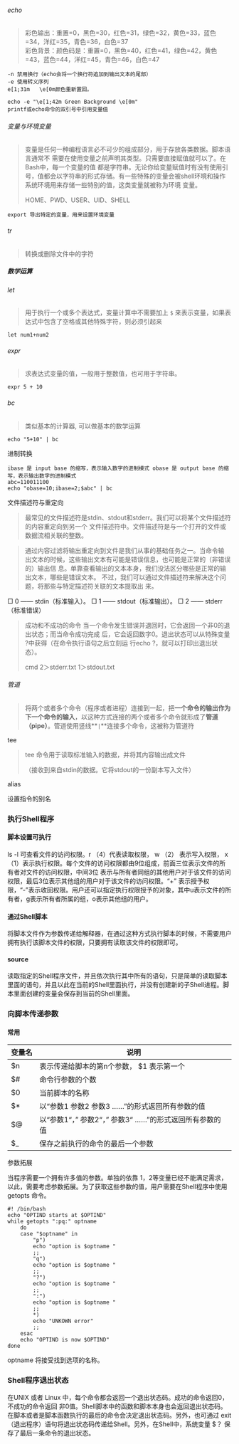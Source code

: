 ###### echo

> 彩色输出：重置=0，黑色=30，红色=31，绿色=32，黄色=33，蓝色=34，洋红=35，青色=36，白色=37  
> 彩色背景：颜色码是：重置=0，黑色=40，红色=41，绿色=42，黄色=43，蓝色=44，洋红=45，青色=46，白色=47

```
-n 禁用换行（echo会将一个换行符追加到输出文本的尾部）
-e 使用转义序列
e[1;31m   \e[0m颜色重新置回。

echo -e "\e[1;42m Green Background \e[0m"
printf或echo命令的双引号中引用变量值
```



###### 变量与环境变量

> 变量是任何一种编程语言必不可少的组成部分，用于存放各类数据。脚本语言通常不
> 需要在使用变量之前声明其类型。只需要直接赋值就可以了。在Bash中，每一个变量的值
> 都是字符串。无论你给变量赋值时有没有使用引号，值都会以字符串的形式存储。有一些特殊的变量会被shell环境和操作系统环境用来存储一些特别的值，这类变量就被称为环境
> 变量。
>
> 
>
> HOME、PWD、USER、UID、SHELL



```
export 导出特定的变量，用来设置环境变量
```



###### tr

> 转换或删除文件中的字符



##### 数学运算

###### let

> 用于执行一个或多个表达式，变量计算中不需要加上 `$` 来表示变量，如果表达式中包含了空格或其他特殊字符，则必须引起来

```
let num1+num2
```



###### expr

> 求表达式变量的值，一般用于整数值，也可用于字符串。

```
expr 5 + 10
```



###### bc

> 类似基本的计算器, 可以做基本的数学运算

```
echo "5+10" | bc
```

进制转换

```
ibase 是 input base 的缩写，表示输入数字的进制模式 obase 是 output base 的缩写，表示输出数字的进制模式
abc=110011100 
echo "obase=10;ibase=2;$abc" | bc
```



文件描述符与重定向

> 最常见的文件描述符是stdin、stdout和stderr。我们可以将某个文件描述符的内容重定向到另一个
> 文件描述符中。文件描述符是与一个打开的文件或数据流相关联的整数。

> 通过内容过滤将输出重定向到文件是我们从事的基础任务之一。当命令输
> 出文本的时候，这些输出文本有可能是错误信息，也可能是正常的（非错误的）输出信
> 息。单靠查看输出的文本本身，我们没法区分哪些是正常的输出文本，哪些是错误文本。
> 不过，我们可以通过文件描述符来解决这个问题，将那些与特定描述符关联的文本提取出
> 来。

□ 0 —— stdin（标准输入）。
□ 1 —— stdout（标准输出）。
□ 2 —— stderr（标准错误）

> 成功和不成功的命令
> 当一个命令发生错误并退回时，它会返回一个非0的退出状态；而当命令成功完成
> 后，它会返回数字0。退出状态可以从特殊变量 ?中获得（在命令执行语句之后立刻运
> 行echo ?，就可以打印出退出状态）。
>
> cmd 2＞stderr.txt 1＞stdout.txt





###### 管道

> 将两个或者多个命令（程序或者进程）连接到一起，把**一个命令的输出作为下一个命令的输入**，以这种方式连接的两个或者多个命令就形成了**管道（pipe）**。管道使用竖线**`|`**连接多个命令，这被称为管道符



tee

> tee 命令用于读取标准输入的数据，并将其内容输出成文件
>
> （接收到来自stdin的数据。它将stdout的一份副本写入文件）



alias

设置指令的别名


### 执行Shell程序

#### 脚本设置可执行

ls -l 可查看文件的访问权限。r （4）代表读取权限， w （2） 表示写入权限， x （1）表示执行权限。每个文件的访问权限都由9位组成，前面三位表示文件的所有者对文件的访问权限，中间3位 表示与所有者同组的其他用户对于该文件的访问权限，最后3位表示其他组的用户对于该文件的访问权限。“+” 表示授予权限，“-”表示收回权限。用户还可以指定执行权限授予的对象，其中u表示文件的所有者，g表示所有者所属的组，o表示其他组的用户。



#### 通过Shell脚本

将脚本文件作为参数传递给解释器，在通过这种方式执行脚本的时候，不需要用户拥有执行该脚本文件的权限，只要拥有读取该文件的权限即可。

#### source

读取指定的Shell程序文件，并且依次执行其中所有的语句，只是简单的读取脚本里面的语句，并且以此在当前的Shell里面执行，并没有创建新的子Shell进程。脚本里面创建的变量会保存到当前的Shell里面。



### 向脚本传递参数

#### 常用

| 变量名 | 说明                                                     |
| ------ | -------------------------------------------------------- |
| $n     | 表示传递给脚本的第n个参数， $1 表示第一个                |
| $#     | 命令行参数的个数                                         |
| $0     | 当前脚本的名称                                           |
| $*     | 以“参数1 参数2 参数3 ……”的形式返回所有参数的值           |
| $@     | 以“参数1“，” 参数2“，” 参数3“  ……”的形式返回所有参数的值 |
| $_     | 保存之前执行的命令的最后一个参数                         |



参数拓展

当程序需要一个拥有许多值的参数。单独的依靠 $1，$2等变量已经不能满足需求，以此，需要考虑参数拓展。为了获取这些参数的值，用户需要在Shell程序中使用 getopts 命令。

```shell
#! /bin/bash 
echo "OPTIND starts at $OPTIND"
while getopts ":pq:" optname
	do
	case "$optname" in
		"p")
		echo "option is $optname "
		;;
		"q")
		echo "option is $optname "
		;;
		"?")
		echo "option is $optname "
		;;
		":")
		echo "option is $optname "
		;;
		*)
		echo "UNKOWN error"
		;;
	esac
	echo "OPTIND is now $OPTIND"
done
```

optname 将接受找到选项的名称。

### Shell程序退出状态

在UNIX 或者 Linux 中，每个命令都会返回一个退出状态码。成功的命令返回0，不成功的命令返回 非0值。Shell脚本中的函数和脚本本身也会返回退出状态码。在脚本或者是脚本函数执行的最后的命令会决定退出状态码。另外，也可通过 exit （退出程序）语句将退出状态码传递给Shell。另外，在Shell中，系统变量 $？ 保存了最后一条命令的退出状态。
